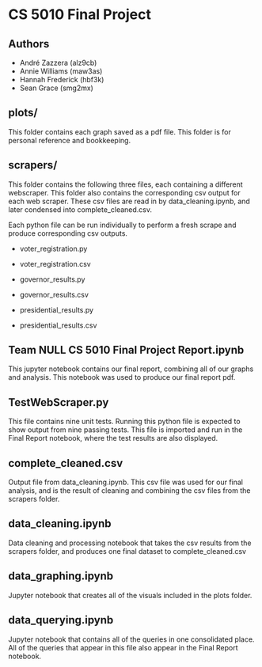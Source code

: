 # CS 5010 Final Project

## Authors

* André Zazzera (alz9cb)
* Annie Williams (maw3as)
* Hannah Frederick (hbf3k)
* Sean Grace (smg2mx)

## plots/

This folder contains each graph saved as a pdf file. This folder is for personal reference and bookkeeping. 

## scrapers/

This folder contains the following three files, each containing a different webscraper. This folder also contains the corresponding csv output for each web scraper. These csv files are read in by data_cleaning.ipynb, and later condensed into complete_cleaned.csv. 

Each python file can be run individually to perform a fresh scrape and produce corresponding csv outputs. 

+ voter_registration.py

+ voter_registration.csv

+ governor_results.py

+ governor_results.csv

+ presidential_results.py

+ presidential_results.csv

## Team NULL CS 5010 Final Project Report.ipynb

This jupyter notebook contains our final report, combining all of our graphs and analysis. This notebook was used to produce our final report pdf. 

## TestWebScraper.py

This file contains nine unit tests. Running this python file is expected to show output from nine passing tests. This file is imported and run in the Final Report notebook, where the test results are also displayed.

## complete_cleaned.csv

Output file from data_cleaning.ipynb. This csv file was used for our final analysis, and is the result of cleaning and combining the csv files from the scrapers folder.

## data_cleaning.ipynb

Data cleaning and processing notebook that takes the csv results from the scrapers folder, and produces one final dataset to complete_cleaned.csv

## data_graphing.ipynb

Jupyter notebook that creates all of the visuals included in the plots folder.

## data_querying.ipynb

Jupyter notebook that contains all of the queries in one consolidated place. All of the queries that appear in this file also appear in the Final Report notebook.
